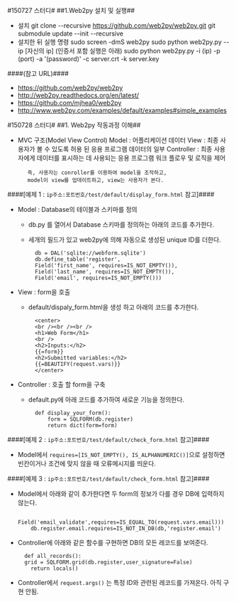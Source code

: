 #150727 스터디#
##1.Web2py 설치 및 실행##

- 설치 
		 git clone --recursive https://github.com/web2py/web2py.git
         git submodule update --init --recursive
- 설치한 뒤 실행 명령 
		 sudo screen -dmS web2py sudo python web2py.py --ip [자신의 ip]
         (인증서 포함 실행은 아래)
		 sudo python web2py.py -i (ip) -p (port) -a '(password)' -c server.crt -k server.key
         
####(참고 URL)####
- https://github.com/web2py/web2py
- http://web2py.readthedocs.org/en/latest/
- https://github.com/mjhea0/web2py
- http://www.web2py.com/examples/default/examples#simple_examples

#150728 스터디#
##1. Web2py 작동과정 이해##
- MVC 구조(Model View Control)
	 	 Model : 어플리케이션 데이터
         View : 최종 사용자가 볼 수 있도록 허용 된 응용 프로그램 데이터의 일부
         Controller : 최종 사용자에게 데이터를 표시하는 데 사용되는 응용 프로그램 워크 플로우 및 로직을 제어
         
         즉, 사용자는 conroller를 이용하여 model을 조작하고,
         model이 view를 업데이트하고, view는 사용자가 본다.
         
         
####[예제 1 : `ip주소:포트번호/test/default/display_form.html` 참고]####
- Model : Database의 테이블과 스키마를 정의
	- db.py 를 열어서 Database 스키마를 정의하는 아래의 코드를 추가한다.
	- 세개의 필드가 있고 web2py에 의해 자동으로 생성된 unique ID를 더한다.
	
    	 	db = DAL('sqlite://webform.sqlite')
		 	db.define_table('register',
    		Field('first_name', requires=IS_NOT_EMPTY()),
    		Field('last_name', requires=IS_NOT_EMPTY()),
    		Field('email', requires=IS_NOT_EMPTY()))
            
- View : form을 호출
	- default/dispaly_form.html을 생성 하고 아래의 코드를 추가한다.
	
			<center>
			<br /><br /><br />
			<h1>Web Form</h1>
			<br />
			<h2>Inputs:</h2>
			{{=form}}
			<h2>Submitted variables:</h2>
			{{=BEAUTIFY(request.vars)}}
			</center>

- Controller : 호출 할 form을 구축
	- default.py에 아래 코드를 추가하여 새로운 기능을 정의한다.
	
			def display_your_form():
    			form = SQLFORM(db.register)
    			return dict(form=form)

####[예제 2 : `ip주소:포트번호/test/default/check_form.html` 참고]####

- Model에서 `requires=[IS_NOT_EMPTY(), IS_ALPHANUMERIC()]`으로 설정하면
	빈칸이거나 조건에 맞지 않을 때 오류메시지를 띄운다.
    
####[예제 3 : `ip주소:포트번호/test/default/check_form.html` 참고]####

- Model에서 아래와 같이 추가한다면 두 form의 정보가 다를 경우 DB에 입력하지 않는다.

		  Field('email_validate',requires=IS_EQUAL_TO(request.vars.email)))
		  db.register.email.requires=IS_NOT_IN_DB(db,'register.email')
        
- Controller에 아래와 같은 함수를 구현하면 DB의 모든 레코드를 보여준다.

		def all_records():
      	grid = SQLFORM.grid(db.register,user_signature=False)
    	  return locals()
        
- Controller에서  `request.args()` 는 특정 ID와 관련된 레코드를 가져온다.
		아직 구현 안됨.
